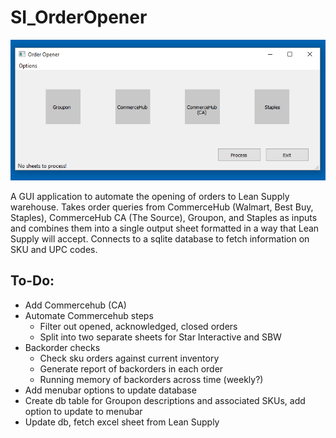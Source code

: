 # SI_OrderOpener

<img src="oo_pic.PNG"></img>

A GUI application to automate the opening of orders to Lean Supply warehouse. Takes order queries from CommerceHub (Walmart, Best Buy, Staples), CommerceHub CA (The Source), Groupon, and Staples as inputs and combines them into a single output sheet formatted in a way that Lean Supply will accept. Connects to a sqlite database to fetch information on SKU and UPC codes.
 
## To-Do:
- Add Commercehub (CA)
- Automate Commercehub steps
   - Filter out opened, acknowledged, closed orders
   - Split into two separate sheets for Star Interactive and SBW
- Backorder checks
   - Check sku orders against current inventory
   - Generate report of backorders in each order
   - Running memory of backorders across time (weekly?)
- Add menubar options to update database
- Create db table for Groupon descriptions and associated SKUs, add option to update to menubar
- Update db, fetch excel sheet from Lean Supply



